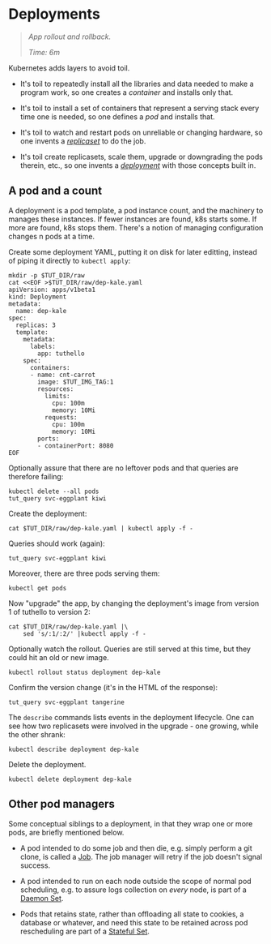 # Deployments

> _App rollout and rollback._
>
> _Time: 6m_


[_deployment_]: https://kubernetes.io/docs/concepts/workloads/controllers/deployment
[ServiceSpec]: https://kubernetes.io/docs/api-reference/v1.7/#service-v1-core
[_replicaset_]: https://kubernetes.io/docs/concepts/workloads/controllers/replicaset

Kubernetes adds layers to avoid toil.

* It's toil to repeatedly install all the libraries
  and data needed to make a program work, so one creates a
  _container_ and installs only that.

* It's toil to install a set of containers that
  represent a serving stack every time one is needed,
  so one defines a _pod_ and installs that.

* It's toil to watch and restart pods on unreliable or
  changing hardware, so one invents a [_replicaset_] to
  do the job.

* It's toil create replicasets, scale them, upgrade or
  downgrading the pods therein, etc., so one invents a
  [_deployment_] with those concepts built in.

## A pod and a count

A deployment is a pod template, a pod instance count,
and the machinery to manages these instances.  If fewer
instances are found, k8s starts some.  If more are
found, k8s stops them.  There's a notion of managing
configuration changes n pods at a time.

Create some deployment YAML, putting it on
disk for later editting, instead of piping it directly
to `kubectl apply`:

<!-- @deploymentYaml @test -->
```
mkdir -p $TUT_DIR/raw
cat <<EOF >$TUT_DIR/raw/dep-kale.yaml
apiVersion: apps/v1beta1
kind: Deployment
metadata:
  name: dep-kale
spec:
  replicas: 3
  template:
    metadata:
      labels:
        app: tuthello
    spec:
      containers:
      - name: cnt-carrot
        image: $TUT_IMG_TAG:1
        resources:
          limits:
            cpu: 100m
            memory: 10Mi
          requests:
            cpu: 100m
            memory: 10Mi
        ports:
        - containerPort: 8080
EOF
```

Optionally assure that there are no leftover
pods and that queries are therefore failing:
<!-- @confirmNoPods -->
```
kubectl delete --all pods
tut_query svc-eggplant kiwi
```

Create the deployment:

<!-- @createDeployment @test -->
```
cat $TUT_DIR/raw/dep-kale.yaml | kubectl apply -f -
```

Queries should work (again):

<!-- @queryIt @test -->
```
tut_query svc-eggplant kiwi
```

Moreover, there are three pods serving them:

<!-- @getPods @test -->
```
kubectl get pods
```

Now "upgrade" the app, by changing the deployment's
image from version 1 of tuthello to version 2:

<!-- @applyUpgrade @test -->
```
cat $TUT_DIR/raw/dep-kale.yaml |\
    sed 's/:1/:2/' |kubectl apply -f -
```

Optionally watch the rollout.  Queries are still served
at this time, but they could hit an old or new image.

<!-- @watchRollout @test -->
```
kubectl rollout status deployment dep-kale
```

Confirm the version change (it's in the HTML of the response):
<!-- @queryService @test -->
```
tut_query svc-eggplant tangerine
```

The `describe` commands lists events in the deployment lifecycle.
One can see how two replicasets were involved in the upgrade -
one growing, while the other shrank:

<!-- @descDeployments @test -->
```
kubectl describe deployment dep-kale
```

Delete the deployment.
<!-- @deleteDeployment @test -->
```
kubectl delete deployment dep-kale
```

## Other pod managers

Some conceptual siblings to a deployment, in that they
wrap one or more pods, are briefly mentioned below.

[Job]: https://kubernetes.io/docs/concepts/workloads/controllers/jobs-run-to-completion
[Daemon Set]: https://kubernetes.io/docs/concepts/workloads/controllers/daemonset/
[Stateful Set]: https://kubernetes.io/docs/concepts/workloads/controllers/statefulset/

* A pod intended to do some job and then die, e.g.
  simply perform a git clone, is called a [Job].  The
  job manager will retry if the job doesn't signal
  success.

* A pod intended to run on each node outside the scope
  of normal pod scheduling, e.g. to assure logs
  collection on _every_ node, is part of a [Daemon
  Set].

* Pods that retains state, rather than offloading all
  state to cookies, a database or whatever, and need
  this state to be retained across pod rescheduling are
  part of a [Stateful Set].
